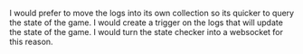 I would prefer to move the logs into its own collection so its quicker to query the state of the game.
I would create a trigger on the logs that will update the state of the game.
I would turn the state checker into a websocket for this reason.
